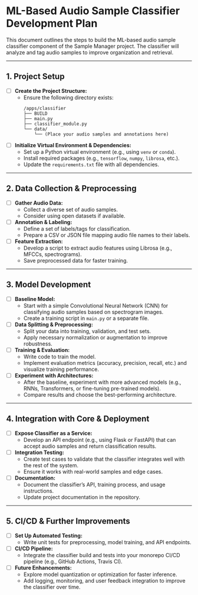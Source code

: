 # ML-Based Audio Sample Classifier Development Plan

This document outlines the steps to build the ML-based audio sample classifier component of the Sample Manager project. The classifier will analyze and tag audio samples to improve organization and retrieval.

---

## 1. Project Setup

- [ ] **Create the Project Structure:**
  - Ensure the following directory exists:
    ```
    /apps/classifier
    ├── BUILD
    ├── main.py
    ├── classifier_module.py
    └── data/
        └── (Place your audio samples and annotations here)
    ```
- [ ] **Initialize Virtual Environment & Dependencies:**
  - Set up a Python virtual environment (e.g., using `venv` or `conda`).
  - Install required packages (e.g., `tensorflow`, `numpy`, `librosa`, etc.).
  - Update the `requirements.txt` file with all dependencies.

---

## 2. Data Collection & Preprocessing

- [ ] **Gather Audio Data:**
  - Collect a diverse set of audio samples.
  - Consider using open datasets if available.
- [ ] **Annotation & Labeling:**
  - Define a set of labels/tags for classification.
  - Prepare a CSV or JSON file mapping audio file names to their labels.
- [ ] **Feature Extraction:**
  - Develop a script to extract audio features using Librosa (e.g., MFCCs, spectrograms).
  - Save preprocessed data for faster training.

---

## 3. Model Development

- [ ] **Baseline Model:**
  - Start with a simple Convolutional Neural Network (CNN) for classifying audio samples based on spectrogram images.
  - Create a training script in `main.py` or a separate file.
- [ ] **Data Splitting & Preprocessing:**
  - Split your data into training, validation, and test sets.
  - Apply necessary normalization or augmentation to improve robustness.
- [ ] **Training & Evaluation:**
  - Write code to train the model.
  - Implement evaluation metrics (accuracy, precision, recall, etc.) and visualize training performance.
- [ ] **Experiment with Architectures:**
  - After the baseline, experiment with more advanced models (e.g., RNNs, Transformers, or fine-tuning pre-trained models).
  - Compare results and choose the best-performing architecture.

---

## 4. Integration with Core & Deployment

- [ ] **Expose Classifier as a Service:**
  - Develop an API endpoint (e.g., using Flask or FastAPI) that can accept audio samples and return classification results.
- [ ] **Integration Testing:**
  - Create test cases to validate that the classifier integrates well with the rest of the system.
  - Ensure it works with real-world samples and edge cases.
- [ ] **Documentation:**
  - Document the classifier’s API, training process, and usage instructions.
  - Update project documentation in the repository.

---

## 5. CI/CD & Further Improvements

- [ ] **Set Up Automated Testing:**
  - Write unit tests for preprocessing, model training, and API endpoints.
- [ ] **CI/CD Pipeline:**
  - Integrate the classifier build and tests into your monorepo CI/CD pipeline (e.g., GitHub Actions, Travis CI).
- [ ] **Future Enhancements:**
  - Explore model quantization or optimization for faster inference.
  - Add logging, monitoring, and user feedback integration to improve the classifier over time.
